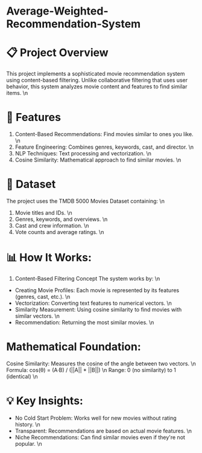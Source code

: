 # Average-Weighted-Recommendation-System 
# 📋 Project Overview 
This project implements a sophisticated movie recommendation system using content-based filtering. Unlike collaborative filtering that uses user behavior, this system analyzes movie content and features to find similar items. \n

# 🎯 Features 
1. Content-Based Recommendations: Find movies similar to ones you like. \n
2. Feature Engineering: Combines genres, keywords, cast, and director.  \n
3. NLP Techniques: Text processing and vectorization. \n
4. Cosine Similarity: Mathematical approach to find similar movies.  \n

# 📁 Dataset 
The project uses the TMDB 5000 Movies Dataset containing: \n
1. Movie titles and IDs. \n
2. Genres, keywords, and overviews. \n
3. Cast and crew information. \n
4. Vote counts and average ratings. \n

# 📊 How It Works: 
1. Content-Based Filtering Concept
The system works by: \n
- Creating Movie Profiles: Each movie is represented by its features (genres, cast, etc.). \n
- Vectorization: Converting text features to numerical vectors. \n
- Similarity Measurement: Using cosine similarity to find movies with similar vectors. \n
- Recommendation: Returning the most similar movies. \n

# Mathematical Foundation: 
Cosine Similarity: Measures the cosine of the angle between two vectors. \n
Formula: cos(θ) = (A·B) / (||A|| * ||B||)  \n
Range: 0 (no similarity) to 1 (identical)  \n

# 💡 Key Insights: 
- No Cold Start Problem: Works well for new movies without rating history. \n
- Transparent: Recommendations are based on actual movie features.  \n
- Niche Recommendations: Can find similar movies even if they're not popular.  \n